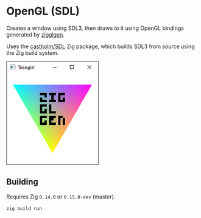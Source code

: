 <!--
SPDX-FileCopyrightText: NONE
SPDX-License-Identifier: CC0-1.0
-->

# OpenGL (SDL)

Creates a window using SDL3, then draws to it using OpenGL bindings generated by [zigglgen](https://github.com/castholm/zigglgen).

Uses the [castholm/SDL](https://github.com/castholm/SDL) Zig package, which builds SDL3 from source using the Zig build system.

![Preview](preview.png)

## Building

Requires Zig `0.14.0` or `0.15.0-dev` (master).

```sh
zig build run
```
